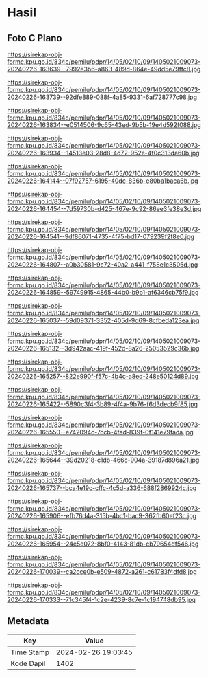 # Hasil

## Foto C Plano

https://sirekap-obj-formc.kpu.go.id/834c/pemilu/pdpr/14/05/02/10/09/1405021009073-20240226-163639--7992e3b6-a863-489d-864e-49dd5e79ffc8.jpg

https://sirekap-obj-formc.kpu.go.id/834c/pemilu/pdpr/14/05/02/10/09/1405021009073-20240226-163739--92dfe889-088f-4a85-9331-6af728777c98.jpg

https://sirekap-obj-formc.kpu.go.id/834c/pemilu/pdpr/14/05/02/10/09/1405021009073-20240226-163834--e0514506-9c65-43ed-9b5b-19e4d592f088.jpg

https://sirekap-obj-formc.kpu.go.id/834c/pemilu/pdpr/14/05/02/10/09/1405021009073-20240226-163934--14513e03-28d8-4d72-952e-4f0c313da60b.jpg

https://sirekap-obj-formc.kpu.go.id/834c/pemilu/pdpr/14/05/02/10/09/1405021009073-20240226-164144--07f92757-6195-40dc-836b-e80ba1baca6b.jpg

https://sirekap-obj-formc.kpu.go.id/834c/pemilu/pdpr/14/05/02/10/09/1405021009073-20240226-164454--7d59730b-d425-467e-9c92-86ee3fe38e3d.jpg

https://sirekap-obj-formc.kpu.go.id/834c/pemilu/pdpr/14/05/02/10/09/1405021009073-20240226-164541--9df86071-4735-4f75-bd17-079239f2f8e0.jpg

https://sirekap-obj-formc.kpu.go.id/834c/pemilu/pdpr/14/05/02/10/09/1405021009073-20240226-164807--a0b30581-9c72-40a2-a441-f758e1c3505d.jpg

https://sirekap-obj-formc.kpu.go.id/834c/pemilu/pdpr/14/05/02/10/09/1405021009073-20240226-164859--59749915-4865-44b0-b9b1-af6346cb75f9.jpg

https://sirekap-obj-formc.kpu.go.id/834c/pemilu/pdpr/14/05/02/10/09/1405021009073-20240226-165037--59d09371-3352-405d-9d69-8cfbeda123ea.jpg

https://sirekap-obj-formc.kpu.go.id/834c/pemilu/pdpr/14/05/02/10/09/1405021009073-20240226-165132--3d942aac-419f-452d-8a26-25053529c36b.jpg

https://sirekap-obj-formc.kpu.go.id/834c/pemilu/pdpr/14/05/02/10/09/1405021009073-20240226-165257--822e990f-f57c-4b4c-a8ed-248e50124d89.jpg

https://sirekap-obj-formc.kpu.go.id/834c/pemilu/pdpr/14/05/02/10/09/1405021009073-20240226-165422--5890c3f4-3b89-4f4a-9b76-f6d3decb9f85.jpg

https://sirekap-obj-formc.kpu.go.id/834c/pemilu/pdpr/14/05/02/10/09/1405021009073-20240226-165550--e742094c-7ccb-4fad-839f-0f141e79fada.jpg

https://sirekap-obj-formc.kpu.go.id/834c/pemilu/pdpr/14/05/02/10/09/1405021009073-20240226-165644--39d20218-c1db-466c-904a-39187d896a21.jpg

https://sirekap-obj-formc.kpu.go.id/834c/pemilu/pdpr/14/05/02/10/09/1405021009073-20240226-165737--bca4e19c-cffc-4c5d-a336-688f2869924c.jpg

https://sirekap-obj-formc.kpu.go.id/834c/pemilu/pdpr/14/05/02/10/09/1405021009073-20240226-165906--efb76d4a-315b-4bc1-bac9-362fb60ef23c.jpg

https://sirekap-obj-formc.kpu.go.id/834c/pemilu/pdpr/14/05/02/10/09/1405021009073-20240226-165954--24e5e072-8bf0-4143-81db-cb79654df546.jpg

https://sirekap-obj-formc.kpu.go.id/834c/pemilu/pdpr/14/05/02/10/09/1405021009073-20240226-170039--ca2cce0b-e509-4872-a261-c61783f4dfd8.jpg

https://sirekap-obj-formc.kpu.go.id/834c/pemilu/pdpr/14/05/02/10/09/1405021009073-20240226-170333--71c345f4-1c2e-4239-8c7e-1c194748db95.jpg


## Metadata

| Key        | Value               |
| ---------- | ------------------- |
| Time Stamp | 2024-02-26 19:03:45 |
| Kode Dapil | 1402                |



